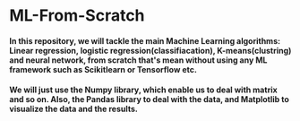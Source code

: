 # ML-From-Scratch
#### In this repository, we will tackle the main Machine Learning algorithms: Linear regression, logistic regression(classifiacation), K-means(clustring) and neural network, from scratch that's mean without using any ML framework such as Scikitlearn or Tensorflow etc.
#### We will just use the Numpy library, which enable us to deal with matrix and so on. Also, the Pandas library to deal with the data, and Matplotlib to visualize the data and the results.
